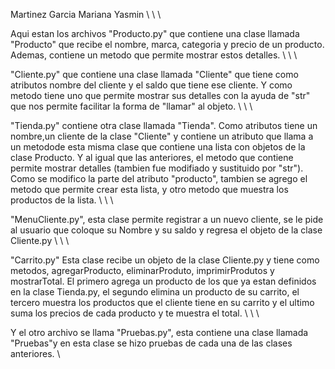 Martinez Garcia Mariana Yasmin \\ \\ \\


Aqui estan los archivos "Producto.py" que contiene una clase llamada "Producto" que recibe el nombre, marca, categoria y precio de un producto. Ademas, contiene un metodo que permite mostrar estos detalles. \\  \\ \\



"Cliente.py" que contiene una clase llamada "Cliente" que tiene como atributos nombre del cliente y el saldo que tiene ese cliente. Y como metodo tiene uno que permite mostrar sus detalles con la ayuda de "str" que nos permite facilitar la forma de "llamar" al objeto. \\ \\ \\



"Tienda.py" contiene otra clase llamada "Tienda". Como atributos tiene un nombre,un cliente de la clase "Cliente" y contiene un atributo que llama a un metodode esta misma clase que contiene una lista con objetos de la clase Producto. Y al igual que las anteriores, el metodo que contiene permite mostrar detalles (tambien fue modifiado y sustituido por "str"). 
Como se modifico la parte del atributo "producto", tambien se agrego el metodo que permite crear esta lista, y otro metodo que muestra los productos de la lista. \\ \\ \\


"MenuCliente.py", esta clase permite registrar a un nuevo cliente, se le pide al usuario que coloque su Nombre y su saldo y regresa el objeto de la clase Cliente.py \\ \\ \\


"Carrito.py" Esta clase recibe un objeto de la clase Cliente.py y tiene como metodos, agregarProducto, eliminarProduto, imprimirProdutos y mostrarTotal. El primero agrega un producto de los que ya estan definidos en la clase Tienda.py, el segundo elimina un producto de su carrito, el tercero muestra los productos que el cliente tiene en su carrito y el ultimo suma los precios de cada producto y te muestra el total. \\ \\ \\


Y el otro archivo se llama "Pruebas.py", esta contiene una clase llamada "Pruebas"y en esta clase se hizo pruebas de cada una de las clases anteriores. \\



